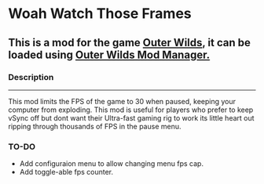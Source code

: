 # Woah Watch Those Frames

## This is a mod for the game [Outer Wilds](https://store.steampowered.com/app/753640/Outer_Wilds/), it can be loaded using [Outer Wilds Mod Manager.](https://outerwildsmods.com/)

### Description

---
This mod limits the FPS of the game to 30 when paused, keeping your computer from exploding.
This mod is useful for players who prefer to keep vSync off but dont want their Ultra-fast gaming rig to work its little heart out ripping through thousands of FPS in the pause menu.

### TO-DO

* Add configuraion menu to allow changing menu fps cap.
* Add toggle-able fps counter.
